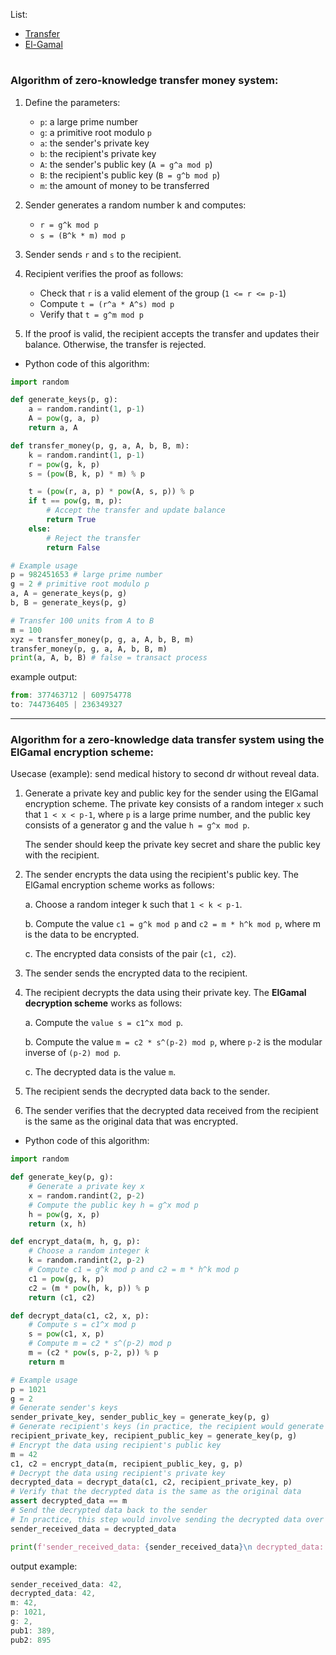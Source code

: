 List: 
- [Transfer](https://github.com/mosi-arch/research/blob/main/CipherPunk/13-ZeroKnowledge_Transfer.md#algorithm-of-zero-knowledge-transfer-money-system)
- [El-Gamal](https://github.com/mosi-arch/research/blob/main/CipherPunk/13-ZeroKnowledge_Transfer.md#algorithm-for-a-zero-knowledge-data-transfer-system-using-the-elgamal-encryption-scheme)

#

### Algorithm of zero-knowledge transfer money system:

1. Define the parameters:
   - `p`: a large prime number
   - `g`: a primitive root modulo `p`
   - `a`: the sender's private key
   - `b`: the recipient's private key
   - `A`: the sender's public key (`A = g^a mod p`)
   - `B`: the recipient's public key (`B = g^b mod p`)
   - `m`: the amount of money to be transferred

2. Sender generates a random number k and computes:
   - `r = g^k mod p`
   - `s = (B^k * m) mod p`

3. Sender sends `r` and `s` to the recipient.

4. Recipient verifies the proof as follows:
   - Check that `r` is a valid element of the group (`1 <= r <= p-1`)
   - Compute `t = (r^a * A^s) mod p`
   - Verify that `t = g^m mod p`

5. If the proof is valid, the recipient accepts the transfer and updates their balance. Otherwise, the transfer is rejected.

- Python code of this algorithm:

```python
import random

def generate_keys(p, g):
    a = random.randint(1, p-1)
    A = pow(g, a, p)
    return a, A

def transfer_money(p, g, a, A, b, B, m):
    k = random.randint(1, p-1)
    r = pow(g, k, p)
    s = (pow(B, k, p) * m) % p

    t = (pow(r, a, p) * pow(A, s, p)) % p
    if t == pow(g, m, p):
        # Accept the transfer and update balance
        return True
    else:
        # Reject the transfer
        return False

# Example usage
p = 982451653 # large prime number
g = 2 # primitive root modulo p
a, A = generate_keys(p, g)
b, B = generate_keys(p, g)

# Transfer 100 units from A to B
m = 100
xyz = transfer_money(p, g, a, A, b, B, m)
transfer_money(p, g, a, A, b, B, m)
print(a, A, b, B) # false = transact process
```

example output:
```js
from: 377463712 | 609754778
to: 744736405 | 236349327
```

---

### Algorithm for a zero-knowledge data transfer system using the **ElGamal encryption scheme**:
Usecase (example): send medical history to second dr without reveal data.

1. Generate a private key and public key for the sender using the ElGamal encryption scheme. The private key consists of a random integer `x` such that `1 < x < p-1`, where `p` is a large prime number, and the public key consists of a generator g and the value `h = g^x mod p`.
  
   The sender should keep the private key secret and share the public key with the recipient.

2. The sender encrypts the data using the recipient's public key. The ElGamal encryption scheme works as follows:

   a. Choose a random integer k such that `1 < k < p-1`.
   
   b. Compute the value `c1 = g^k mod p` and `c2 = m * h^k mod p`, where m is the data to be encrypted.
   
   c. The encrypted data consists of the pair (`c1, c2`).
   
3. The sender sends the encrypted data to the recipient.

4. The recipient decrypts the data using their private key. The **ElGamal decryption scheme** works as follows:

   a. Compute the `value s = c1^x mod p`.
   
   b. Compute the value `m = c2 * s^(p-2) mod p`, where `p-2` is the modular inverse of `(p-2) mod p`.
   
   c. The decrypted data is the value `m`.
   
5. The recipient sends the decrypted data back to the sender.

6. The sender verifies that the decrypted data received from the recipient is the same as the original data that was encrypted.

- Python code of this algorithm:

```python
import random

def generate_key(p, g):
    # Generate a private key x
    x = random.randint(2, p-2)
    # Compute the public key h = g^x mod p
    h = pow(g, x, p)
    return (x, h)

def encrypt_data(m, h, g, p):
    # Choose a random integer k
    k = random.randint(2, p-2)
    # Compute c1 = g^k mod p and c2 = m * h^k mod p
    c1 = pow(g, k, p)
    c2 = (m * pow(h, k, p)) % p
    return (c1, c2)

def decrypt_data(c1, c2, x, p):
    # Compute s = c1^x mod p
    s = pow(c1, x, p)
    # Compute m = c2 * s^(p-2) mod p
    m = (c2 * pow(s, p-2, p)) % p
    return m

# Example usage
p = 1021
g = 2
# Generate sender's keys
sender_private_key, sender_public_key = generate_key(p, g)
# Generate recipient's keys (in practice, the recipient would generate their own keys)
recipient_private_key, recipient_public_key = generate_key(p, g)
# Encrypt the data using recipient's public key
m = 42
c1, c2 = encrypt_data(m, recipient_public_key, g, p)
# Decrypt the data using recipient's private key
decrypted_data = decrypt_data(c1, c2, recipient_private_key, p)
# Verify that the decrypted data is the same as the original data
assert decrypted_data == m
# Send the decrypted data back to the sender
# In practice, this step would involve sending the decrypted data over a secure channel
sender_received_data = decrypted_data

print(f'sender_received_data: {sender_received_data}\n decrypted_data: {decrypted_data}\n m: {m}, p: {p}, g: {g},\n pub1: {sender_public_key}, pub2: {recipient_public_key}')
```

output example: 

```js
sender_received_data: 42,
decrypted_data: 42,
m: 42, 
p: 1021, 
g: 2,
pub1: 389, 
pub2: 895
```
